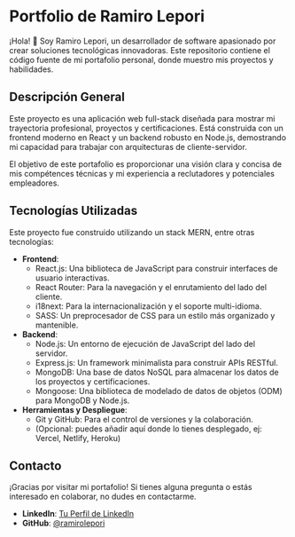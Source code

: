 # Portfolio de Ramiro Lepori

¡Hola! 👋 Soy Ramiro Lepori, un desarrollador de software apasionado por crear soluciones tecnológicas innovadoras. Este repositorio contiene el código fuente de mi portafolio personal, donde muestro mis proyectos y habilidades.

## Descripción General

Este proyecto es una aplicación web full-stack diseñada para mostrar mi trayectoria profesional, proyectos y certificaciones. Está construida con un frontend moderno en React y un backend robusto en Node.js, demostrando mi capacidad para trabajar con arquitecturas de cliente-servidor.

El objetivo de este portafolio es proporcionar una visión clara y concisa de mis compétences técnicas y mi experiencia a reclutadores y potenciales empleadores.

## Tecnologías Utilizadas

Este proyecto fue construido utilizando un stack MERN, entre otras tecnologías:

*   **Frontend**:
    *   React.js: Una biblioteca de JavaScript para construir interfaces de usuario interactivas.
    *   React Router: Para la navegación y el enrutamiento del lado del cliente.
    *   i18next: Para la internacionalización y el soporte multi-idioma.
    *   SASS: Un preprocesador de CSS para un estilo más organizado y mantenible.
*   **Backend**:
    *   Node.js: Un entorno de ejecución de JavaScript del lado del servidor.
    *   Express.js: Un framework minimalista para construir APIs RESTful.
    *   MongoDB: Una base de datos NoSQL para almacenar los datos de los proyectos y certificaciones.
    *   Mongoose: Una biblioteca de modelado de datos de objetos (ODM) para MongoDB y Node.js.
*   **Herramientas y Despliegue**:
    *   Git y GitHub: Para el control de versiones y la colaboración.
    *   (Opcional: puedes añadir aquí donde lo tienes desplegado, ej: Vercel, Netlify, Heroku)


## Contacto

¡Gracias por visitar mi portafolio! Si tienes alguna pregunta o estás interesado en colaborar, no dudes en contactarme.

*   **LinkedIn**: [Tu Perfil de LinkedIn](https://www.linkedin.com/in/ramirolepori)
*   **GitHub**: [@ramirolepori](https://github.com/ramirolepori)
